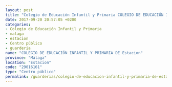 ```yaml
---
layout: post
title: "Colegio de Educación Infantil y Primaria COLEGIO DE EDUCACIÓN INFANTIL Y PRIMARIA DE Estacion"
date: 2017-09-20 20:57:05 +0200
categories:
- Colegio de Educación Infantil y Primaria
- malaga
- estacion
- Centro público
- guarderia
name: "COLEGIO DE EDUCACIÓN INFANTIL Y PRIMARIA DE Estacion"
province: "Málaga"
location: "Estacion"
code: "29016161"
type: "Centro público"
permalink: /guarderias/colegio-de-educacion-infantil-y-primaria-de-estacion.html
---
```

